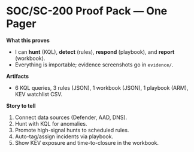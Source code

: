# SOC/SC-200 Proof Pack — One Pager

**What this proves**
- I can **hunt** (KQL), **detect** (rules), **respond** (playbook), and **report** (workbook).
- Everything is importable; evidence screenshots go in `evidence/`.

**Artifacts**
- 6 KQL queries, 3 rules (JSON), 1 workbook (JSON), 1 playbook (ARM), KEV watchlist CSV.

**Story to tell**
1) Connect data sources (Defender, AAD, DNS).  
2) Hunt with KQL for anomalies.  
3) Promote high-signal hunts to scheduled rules.  
4) Auto-tag/assign incidents via playbook.  
5) Show KEV exposure and time-to-closure in the workbook.
